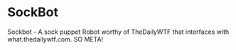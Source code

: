 SockBot
=======

Sockbot - A sock puppet Robot worthy of TheDailyWTF that interfaces with what.thedailywtf.com. SO META!
